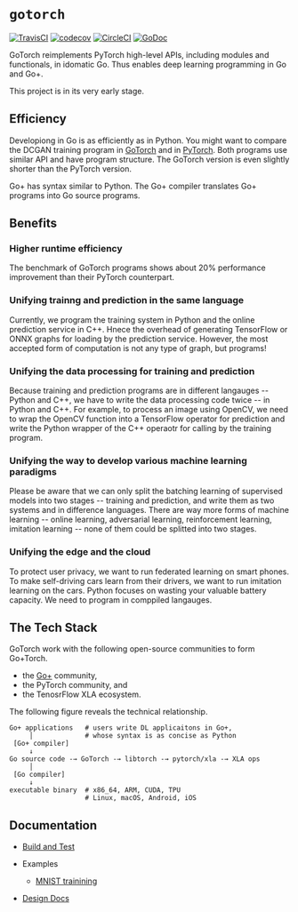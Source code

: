 # `gotorch`

[![TravisCI](https://travis-ci.com/wangkuiyi/gotorch.svg?branch=develop)](https://travis-ci.com/wangkuiyi/gotorch)
[![codecov](https://codecov.io/gh/wangkuiyi/gotorch/branch/develop/graph/badge.svg)](https://codecov.io/gh/wangkuiyi/gotorch)
[![CircleCI](https://circleci.com/gh/wangkuiyi/gotorch.svg?style=shield)](https://circleci.com/gh/wangkuiyi/gotorch)
[![GoDoc](https://img.shields.io/badge/godoc-reference-teal.svg)](https://pkg.go.dev/mod/github.com/wangkuiyi/gotorch)

GoTorch reimplements PyTorch high-level APIs, including modules and functionals,
in idomatic Go.  Thus enables deep learning programming in Go and Go+.

This project is in its very early stage.

## Efficiency

Developiong in Go is as efficiently as in Python.  You might want to compare the
DCGAN training program in
[GoTorch](https://github.com/wangkuiyi/gotorch/blob/develop/example/dcgan/dcgan.go)
and in
[PyTorch](https://github.com/pytorch/examples/blob/4b119d735b802453479d739bf823f3f7d8d5d422/dcgan/main.py#L113-L273).
Both programs use similar API and have program structure.  The GoTorch version is
even slightly shorter than the PyTorch version.

Go+ has syntax similar to Python.  The Go+ compiler translates Go+ programs into
Go source programs.

## Benefits

### Higher runtime efficiency

The benchmark of GoTorch programs shows about 20% performance improvement than
their PyTorch counterpart.

### Unifying trainng and prediction in the same language

Currently, we program the training system in Python and the online prediction
service in C++. Hnece the overhead of generating TensorFlow or ONNX graphs for
loading by the prediction service.  However, the most accepted form of
computation is not any type of graph, but programs!

### Unifying the data processing for training and prediction

Because training and prediction programs are in different langauges -- Python
and C++, we have to write the data processing code twice -- in Python and C++.
For example, to process an image using OpenCV, we need to wrap the OpenCV
function into a TensorFlow operator for prediction and write the Python wrapper
of the C++ operaotr for calling by the training program.

### Unifying the way to develop various machine learning paradigms

Please be aware that we can only split the batching learning of supervised
models into two stages -- training and prediction, and write them as two systems
and in difference languages. There are way more forms of machine learning --
online learning, adversarial learning, reinforcement learning, imitation
learning -- none of them could be splitted into two stages.

### Unifying the edge and the cloud

To protect user privacy, we want to run federated learning on smart phones.  To
make self-driving cars learn from their drivers, we want to run imitation
learning on the cars.  Python focuses on wasting your valuable battery capacity.
We need to program in comppiled langauges.

## The Tech Stack

GoTorch work with the following open-source communities to form Go+Torch.

- the [Go+](https://github.com/goplus/gop) community,
- the PyTorch community, and
- the TenosrFlow XLA ecosystem.

The following figure reveals the technical relationship.

```text
Go+ applications   # users write DL applicaitons in Go+,
     │             # whose syntax is as concise as Python
 [Go+ compiler]
     ↓
Go source code -→ GoTorch -→ libtorch -→ pytorch/xla -→ XLA ops
     │
 [Go compiler]
     ↓
executable binary  # x86_64, ARM, CUDA, TPU
                   # Linux, macOS, Android, iOS
```

## Documentation

- [Build and Test](CONTRIBUTING.md)

- Examples

  - [MNIST trainining](./mnist_test.go)

- [Design Docs](./doc/design.md)
